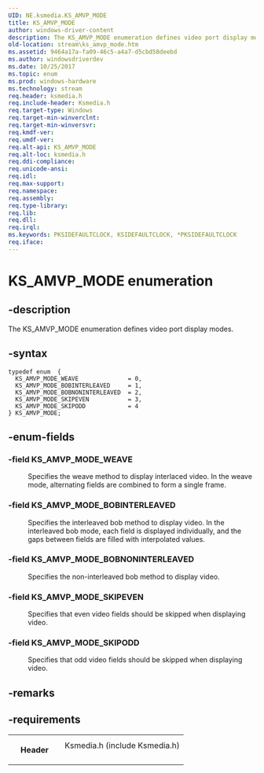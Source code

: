 ```yaml
---
UID: NE.ksmedia.KS_AMVP_MODE
title: KS_AMVP_MODE
author: windows-driver-content
description: The KS_AMVP_MODE enumeration defines video port display modes.
old-location: stream\ks_amvp_mode.htm
ms.assetid: 9464a17a-fa09-46c5-a4a7-d5cbd58deebd
ms.author: windowsdriverdev
ms.date: 10/25/2017
ms.topic: enum
ms.prod: windows-hardware
ms.technology: stream
req.header: ksmedia.h
req.include-header: Ksmedia.h
req.target-type: Windows
req.target-min-winverclnt: 
req.target-min-winversvr: 
req.kmdf-ver: 
req.umdf-ver: 
req.alt-api: KS_AMVP_MODE
req.alt-loc: ksmedia.h
req.ddi-compliance: 
req.unicode-ansi: 
req.idl: 
req.max-support: 
req.namespace: 
req.assembly: 
req.type-library: 
req.lib: 
req.dll: 
req.irql: 
ms.keywords: PKSIDEFAULTCLOCK, KSIDEFAULTCLOCK, *PKSIDEFAULTCLOCK
req.iface: 
---
```


# KS_AMVP_MODE enumeration



## -description
<p>The KS_AMVP_MODE enumeration defines video port display modes.</p>


## -syntax

````
typedef enum  { 
  KS_AMVP_MODE_WEAVE              = 0,
  KS_AMVP_MODE_BOBINTERLEAVED     = 1,
  KS_AMVP_MODE_BOBNONINTERLEAVED  = 2,
  KS_AMVP_MODE_SKIPEVEN           = 3,
  KS_AMVP_MODE_SKIPODD            = 4
} KS_AMVP_MODE;
````


## -enum-fields
<dl>

### -field <a id="KS_AMVP_MODE_WEAVE"></a><a id="ks_amvp_mode_weave"></a><b>KS_AMVP_MODE_WEAVE</b>

<dd>
<p>Specifies the weave method to display interlaced video. In the weave mode, alternating fields are combined to form a single frame.</p>
</dd>

### -field <a id="KS_AMVP_MODE_BOBINTERLEAVED"></a><a id="ks_amvp_mode_bobinterleaved"></a><b>KS_AMVP_MODE_BOBINTERLEAVED</b>

<dd>
<p>Specifies the interleaved bob method to display video. In the interleaved bob mode, each field is displayed individually, and the gaps between fields are filled with interpolated values.</p>
</dd>

### -field <a id="KS_AMVP_MODE_BOBNONINTERLEAVED"></a><a id="ks_amvp_mode_bobnoninterleaved"></a><b>KS_AMVP_MODE_BOBNONINTERLEAVED</b>

<dd>
<p>Specifies the non-interleaved bob method to display video.</p>
</dd>

### -field <a id="KS_AMVP_MODE_SKIPEVEN"></a><a id="ks_amvp_mode_skipeven"></a><b>KS_AMVP_MODE_SKIPEVEN</b>

<dd>
<p>Specifies that even video fields should be skipped when displaying video.</p>
</dd>

### -field <a id="KS_AMVP_MODE_SKIPODD"></a><a id="ks_amvp_mode_skipodd"></a><b>KS_AMVP_MODE_SKIPODD</b>

<dd>
<p>Specifies that odd video fields should be skipped when displaying video.</p>
</dd>
</dl>

## -remarks


## -requirements
<table>
<tr>
<th width="30%">
<p>Header</p>
</th>
<td width="70%">
<dl>
<dt>Ksmedia.h (include Ksmedia.h)</dt>
</dl>
</td>
</tr>
</table>
